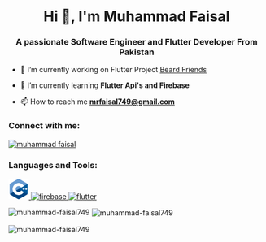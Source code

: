 <h1 align="center">Hi 👋, I'm Muhammad Faisal</h1>
<h3 align="center">A passionate Software Engineer and Flutter Developer From Pakistan</h3>

- 🔭 I’m currently working on Flutter Project [Beard Friends](https://github.com/Muhammad-Faisal749/beard_friend_project)

- 🌱 I’m currently learning **Flutter Api's and Firebase**

- 📫 How to reach me **mrfaisal749@gmail.com**

<h3 align="left">Connect with me:</h3>
<p align="left">
<a href="https://fb.com/muhammad faisal" target="blank"><img align="center" src="https://raw.githubusercontent.com/rahuldkjain/github-profile-readme-generator/master/src/images/icons/Social/facebook.svg" alt="muhammad faisal" height="30" width="40" /></a>
</p>

<h3 align="left">Languages and Tools:</h3>
<p align="left"> <a href="https://www.w3schools.com/cpp/" target="_blank" rel="noreferrer"> <img src="https://raw.githubusercontent.com/devicons/devicon/master/icons/cplusplus/cplusplus-original.svg" alt="cplusplus" width="40" height="40"/> </a> <a href="https://firebase.google.com/" target="_blank" rel="noreferrer"> <img src="https://www.vectorlogo.zone/logos/firebase/firebase-icon.svg" alt="firebase" width="40" height="40"/> </a> <a href="https://flutter.dev" target="_blank" rel="noreferrer"> <img src="https://www.vectorlogo.zone/logos/flutterio/flutterio-icon.svg" alt="flutter" width="40" height="40"/> </a> </p>

<p><img align="left" src="https://github-readme-stats.vercel.app/api/top-langs?username=muhammad-faisal749&show_icons=true&locale=en&layout=compact" alt="muhammad-faisal749" /></p>

<p>&nbsp;<img align="center" src="https://github-readme-stats.vercel.app/api?username=muhammad-faisal749&show_icons=true&locale=en" alt="muhammad-faisal749" /></p>

<p><img align="center" src="https://github-readme-streak-stats.herokuapp.com/?user=muhammad-faisal749&" alt="muhammad-faisal749" /></p>
